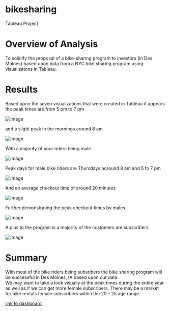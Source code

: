 # bikesharing
Tableau Project

# Overview of Analysis
To solidify the proposal of a bike-sharing program to investors (in Des Moines) based upon data from a NYC bike sharing program using visualizatons in Tableau.  


# Results

Based upon the seven visualizations that were created in Tableau it appears the peak times are from 5 pm to 7 pm

![image](https://user-images.githubusercontent.com/30275459/148665959-a2d78830-43c5-44e9-9f23-d5715ac86673.png)


and a slight peak in the mornings around 8 am


![image](https://user-images.githubusercontent.com/30275459/148666106-7dbb7b1f-0ef2-4598-9281-89acfbc0afbd.png)


With a majority of your riders being male

![image](https://user-images.githubusercontent.com/30275459/148666041-e241c7dc-6ebb-4a99-9ba2-c51b533f7d3c.png)


Peak days for male bike riders are Thursdays aqround 8 am and 5 to 7 pm


![image](https://user-images.githubusercontent.com/30275459/148666145-a8da180b-b214-48b9-b88b-3d0ca9f9f0fa.png)



And an average checkout time of around 20 minutes

![image](https://user-images.githubusercontent.com/30275459/148666066-8b649447-7560-4d43-b8ae-6a3cdbb81b50.png)

Further demonstrating the peak checkout times by males

![image](https://user-images.githubusercontent.com/30275459/148666076-da997334-f9e3-4b6e-9428-7e60318ca6e3.png)



A plus to the program is a majority of the customers are subscribers.

![image](https://user-images.githubusercontent.com/30275459/148666185-716b49ae-f888-494f-af01-43a562a7f9ba.png)


# Summary

With most of the bike riders being subsribers the bike sharing program will be successful in Des Moines, IA based upon our data.   
We may want to take a look visually at the peak times during the entire year as well as if we can get more female subscribers.   There may be a market for bike rentals female subscribers within the 20 - 25 age range.   


[link to dashboard](https://public.tableau.com/app/profile/michal.upchurch/viz/NYCBikeAnalysis_16416986740120/NYCbikeAnalysis?publish=yes "link to dashboard")

